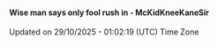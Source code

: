 #### Wise man says only fool rush in - McKidKneeKaneSir
Updated on 29/10/2025 - 01:02:19 (UTC) Time Zone

